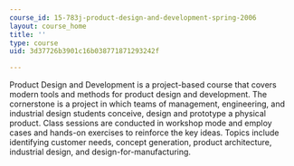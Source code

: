 ```yaml
---
course_id: 15-783j-product-design-and-development-spring-2006
layout: course_home
title: ''
type: course
uid: 3d37726b3901c16b038771871293242f

---
```

Product Design and Development is a project-based course that covers modern tools and methods for product design and development. The cornerstone is a project in which teams of management, engineering, and industrial design students conceive, design and prototype a physical product. Class sessions are conducted in workshop mode and employ cases and hands-on exercises to reinforce the key ideas. Topics include identifying customer needs, concept generation, product architecture, industrial design, and design-for-manufacturing.
